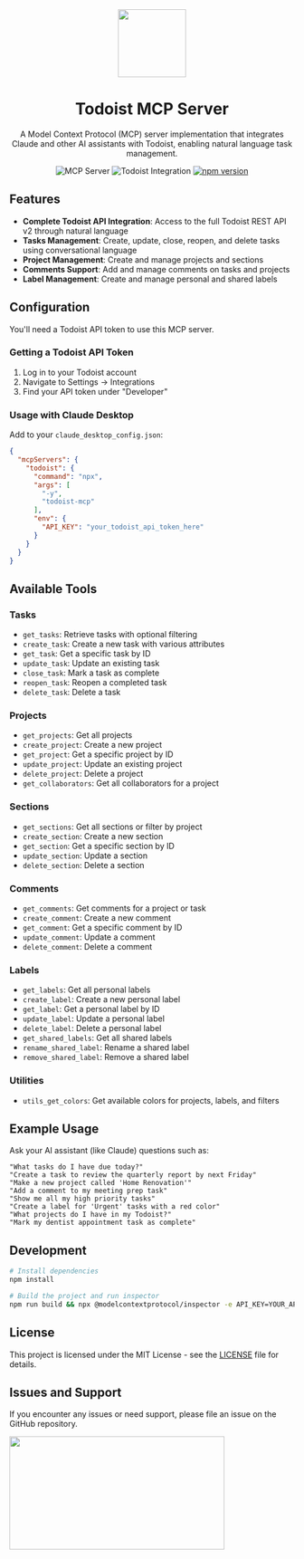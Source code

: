 <div align="center">
    <img src="https://static-00.iconduck.com/assets.00/todoist-icon-512x512-v3a6dxo9.png" width="120"/>
    <h1>Todoist MCP Server</h1>
    <p>A Model Context Protocol (MCP) server implementation that integrates Claude and other AI assistants with Todoist, enabling natural language task management.</p>
    <div>
        <img src="https://img.shields.io/badge/claude-mcp-blue" alt="MCP Server">
        <img src="https://img.shields.io/badge/todoist-mcp-orange" alt="Todoist Integration">
        <a href="https://www.npmjs.com/package/todoist-mcp" target="_blank">
            <img src="https://img.shields.io/npm/v/todoist-mcp.svg" alt="npm version">
        </a>
    </div>
</div>

## Features

* **Complete Todoist API Integration**: Access to the full Todoist REST API v2 through natural language
* **Tasks Management**: Create, update, close, reopen, and delete tasks using conversational language
* **Project Management**: Create and manage projects and sections
* **Comments Support**: Add and manage comments on tasks and projects
* **Label Management**: Create and manage personal and shared labels

## Configuration

You'll need a Todoist API token to use this MCP server.

### Getting a Todoist API Token

1. Log in to your Todoist account
2. Navigate to Settings → Integrations
3. Find your API token under "Developer"

### Usage with Claude Desktop

Add to your `claude_desktop_config.json`:

```json
{
  "mcpServers": {
    "todoist": {
      "command": "npx",
      "args": [
        "-y",
        "todoist-mcp"
      ],
      "env": {
        "API_KEY": "your_todoist_api_token_here"
      }
    }
  }
}
```

## Available Tools

### Tasks

- `get_tasks`: Retrieve tasks with optional filtering
- `create_task`: Create a new task with various attributes
- `get_task`: Get a specific task by ID
- `update_task`: Update an existing task
- `close_task`: Mark a task as complete
- `reopen_task`: Reopen a completed task
- `delete_task`: Delete a task

### Projects

- `get_projects`: Get all projects
- `create_project`: Create a new project
- `get_project`: Get a specific project by ID
- `update_project`: Update an existing project
- `delete_project`: Delete a project
- `get_collaborators`: Get all collaborators for a project

### Sections

- `get_sections`: Get all sections or filter by project
- `create_section`: Create a new section
- `get_section`: Get a specific section by ID
- `update_section`: Update a section
- `delete_section`: Delete a section

### Comments

- `get_comments`: Get comments for a project or task
- `create_comment`: Create a new comment
- `get_comment`: Get a specific comment by ID
- `update_comment`: Update a comment
- `delete_comment`: Delete a comment

### Labels

- `get_labels`: Get all personal labels
- `create_label`: Create a new personal label
- `get_label`: Get a personal label by ID
- `update_label`: Update a personal label
- `delete_label`: Delete a personal label
- `get_shared_labels`: Get all shared labels
- `rename_shared_label`: Rename a shared label
- `remove_shared_label`: Remove a shared label

### Utilities

- `utils_get_colors`: Get available colors for projects, labels, and filters

## Example Usage

Ask your AI assistant (like Claude) questions such as:

```
"What tasks do I have due today?"
"Create a task to review the quarterly report by next Friday"
"Make a new project called 'Home Renovation'"
"Add a comment to my meeting prep task"
"Show me all my high priority tasks"
"Create a label for 'Urgent' tasks with a red color"
"What projects do I have in my Todoist?"
"Mark my dentist appointment task as complete"
```

## Development

```bash
# Install dependencies
npm install

# Build the project and run inspector
npm run build && npx @modelcontextprotocol/inspector -e API_KEY=YOUR_API_KEY_HERE node dist/index.js
```

## License

This project is licensed under the MIT License - see the [LICENSE](LICENSE.md) file for details.

## Issues and Support

If you encounter any issues or need support, please file an issue on the GitHub repository.

<a href="https://glama.ai/mcp/servers/@stanislavlysenko0912/todoist-mcp-server">
  <img width="380" height="200" src="https://glama.ai/mcp/servers/@stanislavlysenko0912/todoist-mcp-server/badge" />
</a>